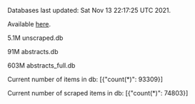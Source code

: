 Databases last updated: Sat Nov 13 22:17:25 UTC 2021. 

Available [here](https://github.com/cbeauhilton/ash-db/releases).

5.1M	unscraped.db

91M	abstracts.db

603M	abstracts_full.db

Current number of items in db:
[{"count(*)": 93309}]

Current number of scraped items in db:
[{"count(*)": 74803}]
